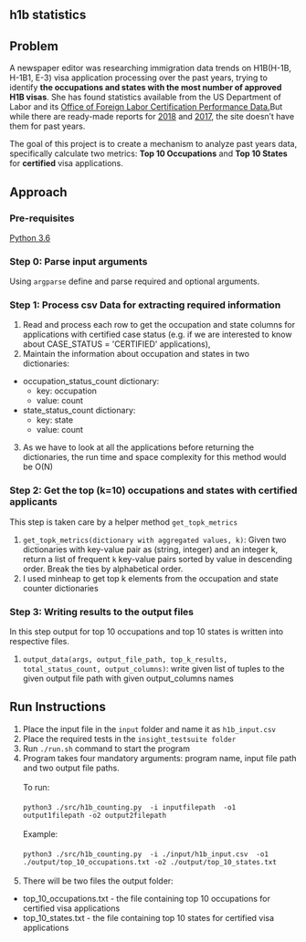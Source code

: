 ## h1b statistics 

## Problem

A newspaper editor was researching immigration data trends on H1B(H-1B, H-1B1, E-3) visa application processing over the past years, trying to identify **the occupations and states with the most number of approved H1B visas**. She has found statistics available from the US Department of Labor and its [Office of Foreign Labor Certification Performance Data.]( https://www.foreignlaborcert.doleta.gov/performancedata.cfm#dis)But while there are ready-made reports for [2018](https://www.foreignlaborcert.doleta.gov/pdf/PerformanceData/2018/H-1B_Selected_Statistics_FY2018_Q4.pdf) and [2017](https://www.foreignlaborcert.doleta.gov/pdf/PerformanceData/2017/H-1B_Selected_Statistics_FY2017.pdf), the site doesn’t have them for past years.

The goal of this project is to create a mechanism to analyze past years data, specifically calculate two metrics: **Top 10 Occupations** and **Top 10 States** for **certified** visa applications. 

## Approach

### Pre-requisites
[Python 3.6](https://www.python.org/downloads/release/python-360/)
### Step 0: Parse input arguments
Using `argparse` define and parse required and optional arguments. 


### Step 1: Process csv Data for extracting required information
1. Read and process each row to get the occupation and state columns for applications with certified case status (e.g. if we are interested to know about CASE_STATUS = 'CERTIFIED' applications),
2. Maintain the information about occupation and states in two dictionaries:
  * occupation_status_count dictionary: 
    * key: occupation
    * value: count
  * state_status_count dictionary:
    * key: state
    * value: count
3. As we have to look at all the applications before returning the dictionaries, the run time and space complexity for this method would be O(N)


### Step 2: Get the top (k=10) occupations and states with certified applicants
This step is taken care by a helper method `get_topk_metrics`
1. `get_topk_metrics(dictionary with aggregated values, k)`: 
Given two dictionaries with key-value pair as (string, integer) and an integer k, return a list of frequent `k` key-value pairs sorted by value in descending order. Break the ties by alphabetical order.
2. I used minheap to get top k elements from the occupation and state counter dictionaries

### Step 3: Writing results to the output files
In this step output for top 10 occupations and top 10 states is written into respective files.
1. `output_data(args, output_file_path, top_k_results,
                            total_status_count,
                            output_columns)`: 
                            write given list of tuples to the given output file path with given output_columns names

## Run Instructions
1. Place the input file in the `input` folder and name it as `h1b_input.csv`
2. Place the required tests in the `insight_testsuite folder`
3. Run `./run.sh` command to start the program  
4. Program takes four mandatory arguments: program name, input file path and two output file paths. <br></br>
To run: <br></br>
`python3 ./src/h1b_counting.py  -i inputfilepath  -o1 output1filepath -o2 output2filepath` <br></br>
Example: <br></br>
`python3 ./src/h1b_counting.py  -i ./input/h1b_input.csv  -o1 ./output/top_10_occupations.txt -o2 ./output/top_10_states.txt` <br></br>
5. There will be two files the output folder:
  * top_10_occupations.txt - the file containing top 10 occupations for certified visa applications
  * top_10_states.txt - the file containing top 10 states for certified visa applications

